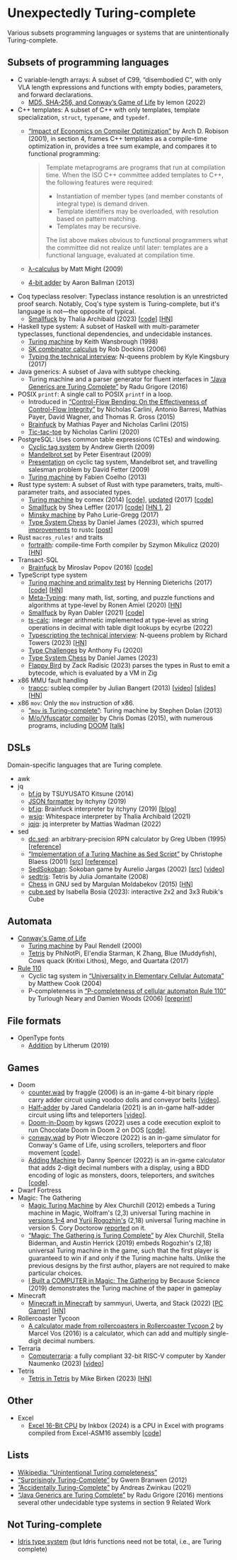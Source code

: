 # Unexpectedly Turing-complete

Various subsets programming languages or systems that are unintentionally
Turing-complete.

## Subsets of programming languages

- C variable-length arrays: A subset of C99, “disembodied C”, with only VLA
  length expressions and functions with empty bodies, parameters, and forward
  declarations.
  - [MD5, SHA-256, and Conway’s Game of Life](https://lemon.rip/w/c99-vla-tricks/)
    by lemon (2022)
- C++ templates: A subset of C++ with only templates, template specialization,
  `struct`, `typename`, and `typedef`.
  - [“Impact of Economics on Compiler Optimization”](https://sci-hub.se/10.1145/376656.376751)
    by Arch D. Robison (2001), in section 4, frames C++ templates as a
    compile-time optimization in, provides a tree sum example, and compares it
    to functional programming:

    > Template metaprograms are programs that run at compilation time. When the
    > ISO C++ committee added templates to C++, the following features were
    > required:
    > - Instantiation of member types (and member constants of integral type) is
    >   demand driven.
    > - Template identifiers may be overloaded, with resolution based on pattern
    >   matching.
    > - Templates may be recursive.
    >
    > The list above makes obvious to functional programmers what the committee
    > did not realize until later: templates are a functional language,
    > evaluated at compilation time.

  - [λ-calculus](https://matt.might.net/articles/c++-template-meta-programming-with-lambda-calculus/)
    by Matt Might (2009)
  - [4-bit adder](https://github.com/AaronBallman/adder)
    by Aaron Ballman (2013)
- Coq typeclass resolver: Typeclass instance resolution is an unrestricted proof
  search. Notably, Coq's type system is Turing-complete, but it's language is
  not—the opposite of typical.
  - [Smallfuck](https://thaliaarchi.github.io/coq-turing-typeclass/)
    by Thalia Archibald (2023)
    [[code](https://github.com/thaliaarchi/coq-turing-typeclass)]
    [[HN](https://news.ycombinator.com/item?id=35591529)]
- Haskell type system: A subset of Haskell with multi-parameter typeclasses,
  functional dependencies, and undecidable instances.
  - [Turing machine](https://www.lochan.org/keith/publications/undec.html)
    by Keith Wansbrough (1998)
  - [SK combinator calculus](https://wiki.haskell.org/Type_SK)
    by Rob Dockins (2006)
  - [Typing the technical interview](https://aphyr.com/posts/342-typing-the-technical-interview):
    N-queens problem by Kyle Kingsbury (2017)
- Java generics: A subset of Java with subtype checking.
  - Turing machine and a parser generator for fluent interfaces in
    [“Java Generics are Turing Complete”](https://arxiv.org/abs/1605.05274)
    by Radu Grigore (2016)
- POSIX `printf`: A single call to POSIX `printf` in a loop.
  - Introduced in [“Control-Flow Bending: On the Effectiveness of Control-Flow
    Integrity”](https://nebelwelt.net/publications/#15SEC)
    by Nicholas Carlini, Antonio Barresi, Mathias Payer, David Wagner, and
    Thomas R. Gross (2015)
  - [Brainfuck](https://github.com/HexHive/printbf)
    by Mathias Payer and Nicholas Carlini (2015)
  - [Tic-tac-toe](https://github.com/carlini/printf-tac-toe)
    by Nicholas Carlini (2020)
- PostgreSQL: Uses common table expressions (CTEs) and windowing.
  - [Cyclic tag system](https://wiki.postgresql.org/wiki/Cyclic_Tag_System)
    by Andrew Gierth (2009)
  - [Mandelbrot set](https://wiki.postgresql.org/wiki/Mandelbrot_set)
    by Peter Eisentraut (2009)
  - [Presentation](https://web.archive.org/web/20201111224603/http://assets.en.oreilly.com/1/event/27/High%20Performance%20SQL%20with%20PostgreSQL%20Presentation.pdf)
    on cyclic tag system, Mandelbrot set, and travelling salesman problem
    by David Fetter (2009)
  - [Turing machine](https://blog.coelho.net/database/2013/08/17/turing-sql-1.html)
    by Fabien Coelho (2013)
- Rust type system: A subset of Rust with type parameters, traits,
  multi-parameter traits, and associated types.
  - [Turing machine](https://www.reddit.com/r/rust/comments/2o6yp8/comment/cmkrjz2/)
    by comex (2014)
    [[code](https://web.archive.org/web/20141225090046/http://pastie.org/9757227)],
    [updated](https://www.reddit.com/r/rust/comments/5y4x9r/comment/denibgy/)
    (2017)
    [[code](https://web.archive.org/web/20170316010408/https://ghostbin.com/paste/vnjmh)]
  - [Smallfuck](https://sdleffler.github.io/RustTypeSystemTuringComplete/)
    by Shea Leffler (2017)
    [[code](https://github.com/sdleffler/tarpit-rs)]
    [[HN 1](https://news.ycombinator.com/item?id=13843288), [2](https://news.ycombinator.com/item?id=26445332)]
  - [Minsky machine](https://github.com/paholg/minsky/)
    by Paho Lurie-Gregg (2017)
  - [Type System Chess](https://github.com/Dragon-Hatcher/type-system-chess)
    by Daniel James (2023), which spurred [improvements](https://github.com/rust-lang/rust/pull/114611)
    to rustc [[post](https://nnethercote.github.io/2023/08/25/how-to-speed-up-the-rust-compiler-in-august-2023.html#my-improvements)]
- Rust `macros_rules!` and traits
  - [fortraith](https://github.com/Ashymad/fortraith): compile-time Forth
    compiler by Szymon Mikulicz (2020)
    [[HN](https://news.ycombinator.com/item?id=23501474)]
- Transact-SQL
  - [Brainfuck](https://stackoverflow.com/questions/900055/is-sql-or-even-tsql-turing-complete/34847489#34847489)
    by Miroslav Popov (2016)
    [[code](https://github.com/PopovMP/BrainFuck-SQL)]
- TypeScript type system
  - [Turing machine and primality test](https://github.com/microsoft/TypeScript/issues/14833)
    by Henning Dieterichs (2017)
    [[code](https://gist.github.com/hediet/63f4844acf5ac330804801084f87a6d4)]
    [[HN](https://news.ycombinator.com/item?id=14905043)]
  - [Meta-Typing](https://github.com/ronami/meta-typing): many math, list,
    sorting, and puzzle functions and algorithms at type-level
    by Ronen Amiel (2020)
    [[HN](https://news.ycombinator.com/item?id=36595512)]
  - [Smallfuck](https://itnext.io/typescript-and-turing-completeness-ba8ded8f3de3)
    by Ryan Dabler (2021)
    [[code](https://gist.github.com/ryandabler/fd7884cb9072e66717d9f5d4b23bd5e8)]
  - [ts-calc](https://github.com/ecyrbe/ts-calc): integer arithmetic implemented
    at type-level as string operations in decimal with table digit lookups
    by ecyrbe (2022)
  - [Typescripting the technical interview](https://www.richard-towers.com/2023/03/11/typescripting-the-technical-interview.html):
    N-queens problem by Richard Towers (2023)
    [[HN](https://news.ycombinator.com/item?id=35120084)]
  - [Type Challenges](https://github.com/type-challenges/type-challenges)
    by Anthony Fu (2020)
  - [Type System Chess](https://github.com/Dragon-Hatcher/type-system-chess)
    by Daniel James (2023)
  - [Flappy Bird](https://zackoverflow.dev/writing/flappy-bird-in-type-level-typescript/)
    by Zack Radisic (2023) parses the types in Rust to emit a bytecode, which is
    evaluated by a VM in Zig
- x86 MMU fault handling
  - [trapcc](https://github.com/jbangert/trapcc): subleq compiler
    by Julian Bangert (2013)
    [[video](https://www.youtube.com/watch?v=eSRcvrVs5ug)]
    [[slides](https://github.com/jbangert/trapcc/blob/master/slides/PFLA-shmoocon.pdf)]
    [[HN](https://news.ycombinator.com/item?id=5261598)]
- x86 `mov`: Only the `mov` instruction of x86.
  - [“`mov` is Turing-complete”](https://web.archive.org/web/20130924014250/http://www.cl.cam.ac.uk/~sd601/papers/mov.pdf):
    Turing machine by Stephen Dolan (2013)
  - [M/o/Vfuscator compiler](https://github.com/xoreaxeaxeax/movfuscator)
    by Chris Domas (2015), with numerous programs, including [DOOM](https://github.com/xoreaxeaxeax/movfuscator/tree/master/validation/doom)
    [[talk](https://www.youtube.com/watch?v=2VF_wPkiBJY)]

## DSLs

Domain-specific languages that are Turing complete.

- awk
- jq
  - [bf.jq](https://github.com/MakeNowJust/bf.jq)
    by TSUYUSATO Kitsune (2014)
  - [JSON formatter](https://itchyny.medium.com/json-formatter-written-in-jq-b716c281afd7)
    by itchyny (2019)
  - [bf.jq](https://github.com/itchyny/brainfuck/blob/main/bf.jq): Brainfuck
    interpreter by itchyny (2019) [[blog](https://itchyny.medium.com/json-formatter-written-in-jq-b716c281afd7)]
  - [wsjq](https://github.com/thaliaarchi/wsjq): Whitespace interpreter
    by Thalia Archibald (2021)
  - [jqjq](https://github.com/wader/jqjq): jq interpreter
    by Mattias Wadman (2022)
- sed
  - [dc.sed](https://catonmat.net/ftp/sed/dc.sed): an arbitrary-precision RPN
    calculator by Greg Ubben (1995) [[reference](https://catonmat.net/proof-that-sed-is-turing-complete)]
  - [“Implementation of a Turing Machine as Sed Script”](https://catonmat.net/ftp/sed/turing.txt)
    by Christophe Blaess (2001) [[src](https://catonmat.net/ftp/sed/turing.sed)]
    [[reference](https://catonmat.net/proof-that-sed-is-turing-complete)]
  - [SedSokoban](https://aurelio.net/projects/sedsokoban/): Sokoban game
    by Aurelio Jargas (2002) [[src](https://github.com/aureliojargas/sokoban.sed)]
    [[video](https://www.youtube.com/watch?v=bg3x43E-yjo)]
  - [sedtris](https://github.com/uuner/sedtris): Tetris
    by Julia Jomantaite (2008)
  - [Chess](https://github.com/moldabekov/chess-sed) in GNU sed by
    Margulan Moldabekov (2015) [[HN](https://news.ycombinator.com/item?id=37896854)]
  - [cube.sed](https://github.com/izabera/cube.sed)
    by Isabella Bosia (2023): interactive 2x2 and 3x3 Rubik's Cube

## Automata

- [Conway's Game of Life](https://en.wikipedia.org/wiki/Conway%27s_Game_of_Life)
  - [Turing machine](http://rendell-attic.org/gol/tm.htm)
    by Paul Rendell (2000)
  - [Tetris](https://codegolf.stackexchange.com/questions/11880/build-a-working-game-of-tetris-in-conways-game-of-life)
    by PhiNotPi, El'endia Starman, K Zhang, Blue (Muddyfish), Cows quack
    (Kritixi Lithos), Mego, and Quartata (2017)
- [Rule 110](https://en.wikipedia.org/wiki/Rule_110)
  - Cyclic tag system in [“Universality in Elementary Cellular Automata”](https://wpmedia.wolfram.com/uploads/sites/13/2018/02/15-1-1.pdf)
    by Matthew Cook (2004)
  - P-completeness in [“P-completeness of cellular automaton Rule 110”](https://link.springer.com/chapter/10.1007/11786986_13)
    by Turlough Neary and Damien Woods (2006)
    [[preprint](http://services.ini.uzh.ch/~tneary/NearyWoodsBCRI-04-06.pdf)]

## File formats

- OpenType fonts
  - [Addition](https://litherum.blogspot.com/2019/03/addition-font.html)
    by Litherum (2019)

## Games

- Doom
  - [counter.wad](https://www.doomworld.com/idgames/levels/doom2/Ports/a-c/counter)
    by fraggle (2006) is an in-game 4-bit binary ripple carry adder circuit
    using voodoo dolls and conveyor belts [[video](https://www.youtube.com/watch?v=pvji3DJNnqE)].
  - [Half-adder](https://calabi-yau.space/blog/doom.html)
    by Jared Candelaria (2021) is an in-game half-adder circuit using lifts and
    teleporters [[video](https://www.youtube.com/watch?v=qB9R3L5FZ3Q)].
  - [Doom-in-Doom](https://www.youtube.com/watch?v=c6hnQ1RKhbo)
    by kgsws (2022) uses a code execution exploit to run Chocolate Doom in Doom
    2 on DOS [[code](https://github.com/kgsws/doom-in-doom)].
  - [conway.wad](https://www.doomworld.com/forum/topic/131881-conways-game-of-life-in-boom/)
    by Piotr Wieczore (2022) is an in-game simulator for Conway's Game of Life,
    using scrollers, teleporters and floor movement [[code](https://github.com/pwiecz/conway.wad)].
  - [Adding Machine](https://blog.otterstack.com/posts/202212-doom-calculator/)
    by Danny Spencer (2022) is an in-game calculator that adds 2-digit decimal
    numbers with a display, using a BDD encoding of logic as monsters, doors,
    teleporters, and switches [[code](https://github.com/nukep/doom-calculator)].
- Dwarf Fortress
- Magic: The Gathering
  - [Magic Turing Machine](https://www.toothycat.net/~hologram/Turing/)
    by Alex Churchill (2012) embeds a Turing machine in Magic, Wolfram's (2,3)
    universal Turing machine in [versions 1–4](https://www.toothycat.net/~hologram/Turing/Future.html)
    and [Yurii Rogozhin's](https://www.sciencedirect.com/science/article/pii/S0304397596000771)
    (2,18) universal Turing machine in version 5. Cory Doctorow [reported](https://boingboing.net/2012/09/12/magic-the-gathering.html)
    on it.
  - [“Magic: The Gathering is Turing Complete”](https://arxiv.org/abs/1904.09828)
    by Alex Churchill, Stella Biderman, and Austin Herrick (2019) embeds
    Rogozhin's (2,18) universal Turing machine in the game, such that the first
    player is guaranteed to win if and only if the Turing machine halts. Unlike
    the previous designs by the first author, players are not required to make
    particular choices.
  - [I Built a COMPUTER in Magic: The Gathering](https://www.youtube.com/watch?v=pdmODVYPDLA)
    by Because Science (2019) demonstrates the Turing machine of the paper in
    gameplay
- Minecraft
  - [Minecraft in Minecraft](https://www.youtube.com/watch?v=-BP7DhHTU-I)
    by sammyuri, Uwerta, and Stack (2022)
    [[PC Gamer](https://www.pcgamer.com/minecraftception-redstone-pc-chungus/)]
    [[HN](https://news.ycombinator.com/item?id=36716916)]
- Rollercoaster Tycoon
  - [A calculator made from rollercoasters in Rollercoaster Tycoon 2](https://www.youtube.com/watch?v=RQGa0DPwes0)
    by Marcel Vos (2016) is a calculator, which can add and multiply
    single-digit decimal numbers.
- Terraria
  - [Computerraria](https://github.com/misprit7/computerraria): a fully
    compliant 32-bit RISC-V computer
    by Xander Naumenko (2023)
    [[video](https://www.youtube.com/watch?v=zXPiqk0-zDY)]
- Tetris
  - [Tetris in Tetris](https://meatfighter.com/tetromino-computer/)
    by Mike Birken (2023)
    [[HN](https://news.ycombinator.com/item?id=34309725)]

## Other

- Excel
  - [Excel 16-Bit CPU](https://www.youtube.com/watch?v=5rg7xvTJ8SU)
    by Inkbox (2024) is a CPU in Excel with programs compiled from Excel-ASM16
    assembly [[code](https://github.com/InkboxSoftware/excelCPU)]

## Lists

- [Wikipedia: “Unintentional Turing completeness”](https://en.wikipedia.org/wiki/Turing_completeness#Unintentional_Turing_completeness)
- [“Surprisingly Turing-Complete”](https://gwern.net/turing-complete)
  by Gwern Branwen (2012)
- [”Accidentally Turing-Complete”](http://beza1e1.tuxen.de/articles/accidentally_turing_complete.html)
  by Andreas Zwinkau (2021)
- [“Java Generics are Turing Complete”](https://arxiv.org/abs/1605.05274)
  by Radu Grigore (2016) mentions several other undecidable type systems in
  section 9 Related Work

## Not Turing-complete

- [Idris type system](https://cs.stackexchange.com/questions/19577/what-can-idris-not-do-by-giving-up-turing-completeness/23916#23916)
  (but Idris functions need not be total, i.e., are Turing complete)
